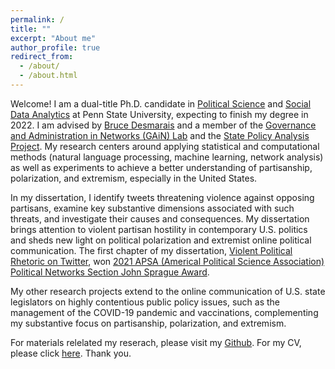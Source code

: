 ```yaml
---
permalink: /
title: ""
excerpt: "About me"
author_profile: true
redirect_from: 
  - /about/
  - /about.html
---
```


Welcome! I am a dual-title Ph.D. candidate in [Political Science](https://polisci.la.psu.edu) and [Social Data Analytics](https://soda.la.psu.edu) at Penn State University, expecting to finish my degree in 2022. I am advised by [Bruce Desmarais](http://brucedesmarais.com) and a member of the [Governance and Administration in Networks (GAiN) Lab](http://brucedesmarais.com/lab.html) and the [State Policy Analysis Project](https://sites.psu.edu/spap/). My research centers around applying statistical and computational methods (natural language processing, machine learning, network analysis) as well as experiments to achieve a better understanding of partisanship, polarization, and extremism, especially in the United States. 

In my dissertation, I identify tweets threatening violence against opposing partisans, examine key substantive dimensions associated with such threats, and investigate their causes and consequences. My dissertation brings attention to violent partisan hostility in contemporary U.S. politics and sheds new light on political polarization and extremist online political communication. The first chapter of my dissertation, [Violent Political Rhetoric on Twitter](https://osf.io/r32nh/), won [2021 APSA (Americal Political Science Association) Political Networks Section John Sprague Award](https://www.apsanet.org/STAFF/Membership-Workspace/Organized-Sections/Organized-Section-Awards/Organized-Section-Awards/Section-41).

My other research projects extend to the online communication of U.S. state legislators on highly contentious public policy issues, such as the management of the COVID-19 pandemic and vaccinations, complementing my substantive focus on partisanship, polarization, and extremism.

For materials relelated my reserach, please visit my [Github](https://github.com/taegyoon-kim). For my CV, please click [here](https://taegyoon-kim.github.io/cv/). Thank you.



